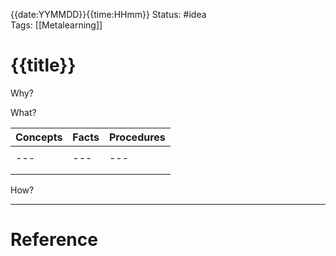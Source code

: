 
{{date:YYMMDD}}{{time:HHmm}}
	Status: #idea  
		Tags: [[Metalearning]]

# {{title}}



Why?








What?


| Concepts | Facts | Procedures |
| -------- | ----- | ---------- |
|          |       |            |
| ---      | ---   | ---        |
|          |       |            |
|          |       |            |





How?



---
# Reference